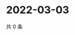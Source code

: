 # 2022-03-03

共 0 条

<!-- BEGIN WEIBO -->
<!-- 最后更新时间 Thu Mar 03 2022 18:10:22 GMT+0800 (China Standard Time) -->

<!-- END WEIBO -->

